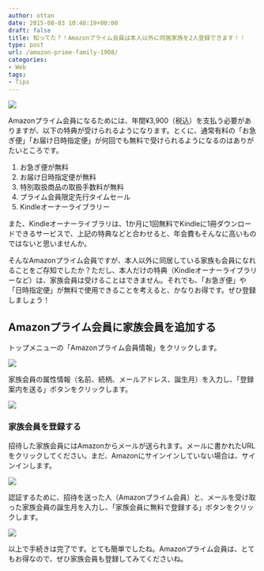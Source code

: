 ```yaml
---
author: ottan
date: 2015-08-03 10:48:19+00:00
draft: false
title: 知ってた？！Amazonプライム会員は本人以外に同居家族を2人登録できます！！
type: post
url: /amazon-prime-family-1908/
categories:
- Web
tags:
- Tips
---
```


![](/uploads/2015/08/150803-55bf4347706b3.png)






Amazonプライム会員になるためには、年間¥3,900（税込）を支払う必要がありますが、以下の特典が受けられるようになります。とくに、通常有料の「お急ぎ便」「お届け日時指定便」が何回でも無料で受けられるようになるのはありがたいところです。






  1. お急ぎ便が無料
  2. お届け日時指定便が無料
  3. 特別取扱商品の取扱手数料が無料
  4. プライム会員限定先行タイムセール
  5. Kindleオーナーライブラリー




また、Kindleオーナーライブラリは、1か月に1回無料でKindleに1冊ダウンロードできるサービスで、上記の特典などと合わせると、年会費もそんなに高いものではないと思いませんか。





そんなAmazonプライム会員ですが、本人以外に同居している家族も会員になれることをご存知でしたか？ただし、本人だけの特典（Kindleオーナーライブラリーなど）は、家族会員は受けることはできません。それでも、「お急ぎ便」や「日時指定便」が無料で使用できることを考えると、かなりお得です。ぜひ登録しましょう！





## Amazonプライム会員に家族会員を追加する





トップメニューの「Amazonプライム会員情報」をクリックします。





![](/uploads/2015/08/150803-55bf4349e1b53.png)






家族会員の属性情報（名前、続柄、メールアドレス、誕生月）を入力し、「登録案内を送る」ボタンをクリックします。





![](/uploads/2015/08/150803-55bf434becb34.png)






### 家族会員を登録する





招待した家族会員にはAmazonからメールが送られます。メールに書かれたURLをクリックしてください。まだ、Amazonにサインインしていない場合は、サインインします。


 


![](/uploads/2015/08/150803-55bf434d472d3.png)






認証するために、招待を送った人（Amazonプライム会員）と、メールを受け取った家族会員の誕生月を入力し、「家族会員に無料で登録する」ボタンをクリックします。





![](/uploads/2015/08/150803-55bf434eb6057.png)






以上で手続きは完了です。とても簡単でしたね。Amazonプライム会員は、とてもお得なので、ぜひ家族会員も登録してみてくださいね。
